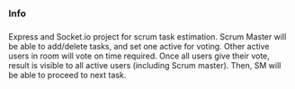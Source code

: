 ### Info

##### <In progress>

Express and Socket.io project for scrum task estimation. Scrum Master will be able to add/delete tasks, and set one active for voting. Other active users in room will vote on time required. Once all users give their vote, result is visible to all active users (including Scrum master). Then, SM will be able to proceed to next task.
